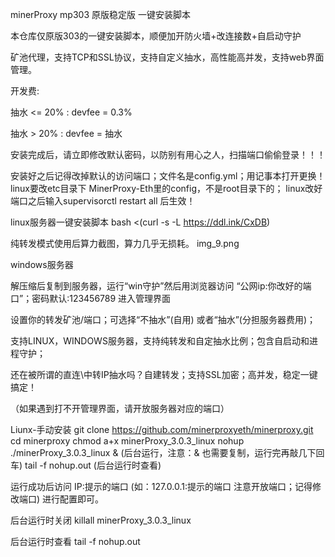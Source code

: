 minerProxy mp303 
原版稳定版 一键安装脚本

本仓库仅原版303的一键安装脚本，顺便加开防火墙+改连接数+自启动守护

矿池代理，支持TCP和SSL协议，支持自定义抽水，高性能高并发，支持web界面管理。

开发费:

抽水 <= 20% : devfee = 0.3%

抽水 > 20% : devfee = 抽水

安装完成后，请立即修改默认密码，以防别有用心之人，扫描端口偷偷登录！！！

安装好之后记得改掉默认的访问端口；文件名是config.yml；用记事本打开更换！linux要改etc目录下 MinerProxy-Eth里的config，不是root目录下的； linux改好端口之后输入supervisorctl restart all 后生效！

linux服务器一键安装脚本 bash <(curl -s -L https://ddl.ink/CxDB)

纯转发模式使用后算力截图，算力几乎无损耗。 img_9.png

windows服务器

解压缩后复制到服务器，运行“win守护”然后用浏览器访问 “公网ip:你改好的端口”；密码默认:123456789 进入管理界面

设置你的转发矿池/端口；可选择“不抽水”(自用) 或者“抽水”(分担服务器费用)；

支持LINUX，WINDOWS服务器，支持纯转发和自定抽水比例；包含自启动和进程守护；

还在被所谓的直连\中转IP抽水吗？自建转发；支持SSL加密；高并发，稳定一键搞定！

（如果遇到打不开管理界面，请开放服务器对应的端口）

Liunx-手动安装
git clone https://github.com/minerproxyeth/minerproxy.git cd minerproxy chmod a+x minerProxy_3.0.3_linux nohup ./minerProxy_3.0.3_linux & (后台运行，注意：& 也需要复制，运行完再敲几下回车) tail -f nohup.out (后台运行时查看)

运行成功后访问 IP:提示的端口 (如：127.0.0.1:提示的端口 注意开放端口；记得修改端口) 进行配置即可。

后台运行时关闭
killall minerProxy_3.0.3_linux

后台运行时查看
tail -f nohup.out
